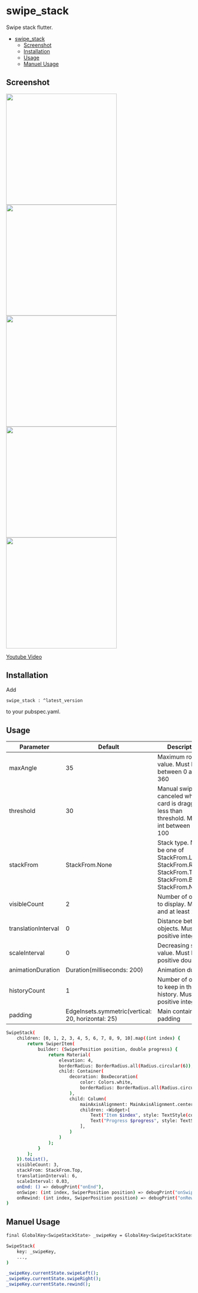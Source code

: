 # swipe_stack

Swipe stack flutter.

- [swipe_stack](#swipestack)
  - [Screenshot](#Screenshot)
  - [Installation](#Installation)
  - [Usage](#Usage)
  - [Manuel Usage](#Manuel-Usage)

## Screenshot

<img src="https://raw.githubusercontent.com/gmetekorkmaz/images/master/swipe-stack/swipe.jpg" width="300">
<img src="https://raw.githubusercontent.com/gmetekorkmaz/images/master/swipe-stack/top.jpg" width="300">
<img src="https://raw.githubusercontent.com/gmetekorkmaz/images/master/swipe-stack/left.jpg" width="300">
<img src="https://raw.githubusercontent.com/gmetekorkmaz/images/master/swipe-stack/right.jpg" width="300">
<img src="https://raw.githubusercontent.com/gmetekorkmaz/images/master/swipe-stack/bottom.jpg" width="300">

[Youtube Video](https://www.youtube.com/watch?v=vWttY4jWa7k)

## Installation

Add 

```bash
swipe_stack : ^latest_version
```
to your pubspec.yaml.

## Usage

| Parameter | Default | Description |
| --------- | ------- | ----------- |
| maxAngle  | 35 | Maximum rotation value. Must be int between 0 and 360 |
| threshold | 30  | Manual swipe is canceled when the card is dragged less than threshold. Must be int between 1 and 100 |
| stackFrom | StackFrom.None | Stack type. Must be one of StackFrom.Left, StackFrom.Right, StackFrom.Top, StackFrom.Bottom, StackFrom.None |
| visibleCount | 2 | Number of objects to display. Must int and at least 2 |
| translationInterval | 0 | Distance between objects. Must be positive integer |
| scaleInterval | 0 | Decreasing scale value. Must be positive double |
| animationDuration | Duration(milliseconds: 200) | Animation duration |
| historyCount | 1 | Number of objects to keep in the history. Must be positive integer |
| padding | EdgeInsets.symmetric(vertical: 20, horizontal: 25) | Main container padding |

```bash
SwipeStack(
    children: [0, 1, 2, 3, 4, 5, 6, 7, 8, 9, 10].map((int index) {
        return SwiperItem(
            builder: (SwiperPosition position, double progress) {
                return Material(
                    elevation: 4,
                    borderRadius: BorderRadius.all(Radius.circular(6)),
                    child: Container(
                        decoration: BoxDecoration(
                            color: Colors.white,
                            borderRadius: BorderRadius.all(Radius.circular(6)),
                        ),
                        child: Column(
                            mainAxisAlignment: MainAxisAlignment.center,
                            children: <Widget>[
                                Text("Item $index", style: TextStyle(color: Colors.black, fontSize: 20)),
                                Text("Progress $progress", style: TextStyle(color: Colors.blue, fontSize: 12)),
                            ],
                        )
                    )
                );
            }
        );
    }).toList(),
    visibleCount: 3,
    stackFrom: StackFrom.Top,
    translationInterval: 6,
    scaleInterval: 0.03,
    onEnd: () => debugPrint("onEnd"),
    onSwipe: (int index, SwiperPosition position) => debugPrint("onSwipe $index $position"),
    onRewind: (int index, SwiperPosition position) => debugPrint("onRewind $index $position"),
)
```

## Manuel Usage

```bash
final GlobalKey<SwipeStackState> _swipeKey = GlobalKey<SwipeStackState>();
```

```bash
SwipeStack(
    key: _swipeKey,
    ...,
)
```

```bash
_swipeKey.currentState.swipeLeft();
_swipeKey.currentState.swipeRight();
_swipeKey.currentState.rewind();
```